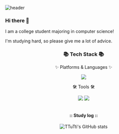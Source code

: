 
![header](https://capsule-render.vercel.app/api?type=venom&color=689F38&height=300&text=Hello%20Y%20World!!)
### Hi there 👋
I am a college student majoring in computer science!

I'm studying hard, so please give me a lot of advice.


  

<div align=center>
	<h3>📚 Tech Stack 📚</h3>
	<p>✨ Platforms & Languages ✨</p>
</div>
<div align="center">
	<img src="https://img.shields.io/badge/Python-3776AB?style=flat&logo=Python&logoColor=white" />
<br>
<div align=center>
	<p>🛠 Tools 🛠</p>
</div>
<div align=center>
	<img src="https://img.shields.io/badge/Visual%20Studio%20Code-007ACC?style=flat&logo=VisualStudioCode&logoColor=white" />
	<img src="https://img.shields.io/badge/GitHub-181717?style=flat&logo=GitHub&logoColor=white" />
</div>
<br>

#### :: Study log ::
 ![TTuTti's GitHub stats](https://github-readme-stats.vercel.app/api?username=rlollzo&show_icons=true&theme=radical)
 
